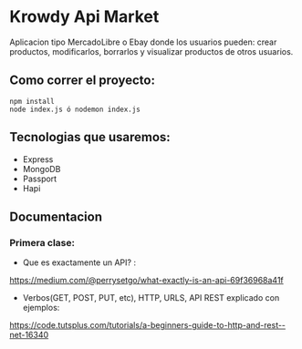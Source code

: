 # Krowdy Api Market

Aplicacion tipo MercadoLibre o Ebay donde los usuarios pueden: crear productos, modificarlos, borrarlos y visualizar productos de otros usuarios.

## Como correr el proyecto:

```
npm install
node index.js ó nodemon index.js
```

## Tecnologias que usaremos:

- Express
- MongoDB
- Passport
- Hapi 

## Documentacion

### Primera clase:

- Que es exactamente un API? :

https://medium.com/@perrysetgo/what-exactly-is-an-api-69f36968a41f

- Verbos(GET, POST, PUT, etc), HTTP, URLS, API REST explicado con ejemplos:

https://code.tutsplus.com/tutorials/a-beginners-guide-to-http-and-rest--net-16340
